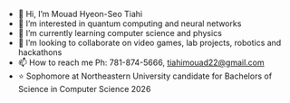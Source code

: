 - 👋 Hi, I’m Mouad Hyeon-Seo Tiahi
- 👀 I’m interested in quantum computing and neural networks
- 🌱 I’m currently learning computer science and physics
- 💞️ I’m looking to collaborate on video games, lab projects, robotics and hackathons
- 📫 How to reach me Ph: 781-874-5666, tiahimouad22@gmail.com 
- ⭐ Sophomore at Northeastern University candidate for Bachelors of Science in Computer Science 2026
<!---
MuuSeoTia/MuuSeoTia is a ✨ special ✨ repository because its `README.md` (this file) appears on your GitHub profile.
You can click the Preview link to take a look at your changes.
--->
